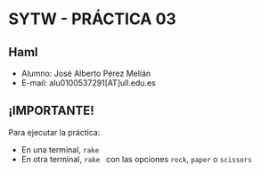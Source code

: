 SYTW - PRÁCTICA 03
==================
## Haml ##


* Alumno: José Alberto Pérez Melián
* E-mail: alu0100537291[AT]ull.edu.es

¡IMPORTANTE!
------------

Para ejecutar la práctica:

   * En una terminal, `rake`
   * En otra terminal, `rake ` con las opciones `rock`, `paper` o `scissors`